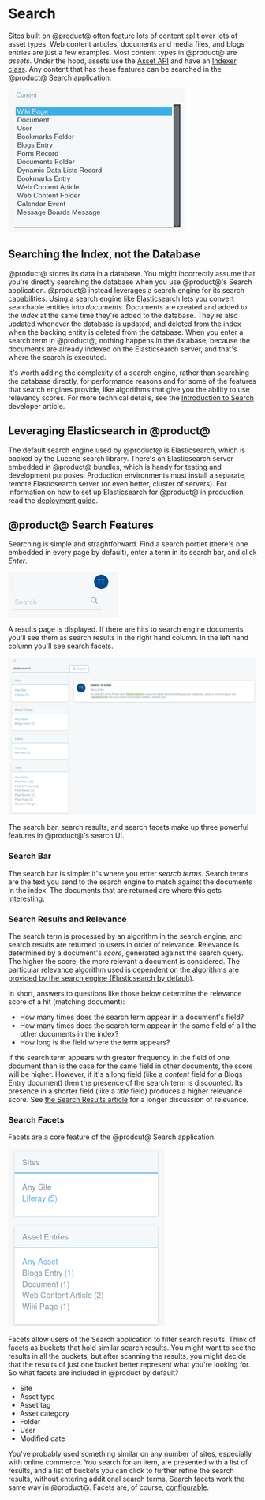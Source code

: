 # Search [](id=search)

Sites built on @product@ often feature lots of content split over lots of asset
types. Web content articles, documents and media files, and blogs entries are
just a few examples. Most content types in @product@ are *assets*. Under the
hood, assets use the [Asset
API](/develop/tutorials/-/knowledge_base/7-0/asset-framework) and have an
[Indexer
class](/develop/tutorials/-/knowledge_base/7-0/introduction-to-liferay-search#indexers).
Any content that has these features can be searched in the @product@ Search
application. 

![Figure 1: There are many searchable out-of-the-box asset types.](../../images/search-assets.png)

## Searching the Index, not the Database [](id=searching-the-index-not-the-database)

@product@ stores its data in a database. You might incorrectly assume that
you're directly searching the database when you use @product@'s Search
application. @product@ instead leverages a search engine for its search
capabilities. Using a search engine like
[Elasticsearch](https://www.elastic.co/products/elasticsearch) lets you convert
searchable entities into *documents*. Documents are created and added
to the *index* at the same time they're added to the database. They're also
updated whenever the database is updated, and deleted from the index when the
backing entity is deleted from the database. When you enter a search term in
@product@, nothing happens in the database, because the documents are already
indexed on the Elasticsearch server, and that's where the search is executed.

It's worth adding the complexity of a search engine, rather than searching the
database directly, for performance reasons and for some of the features that
search engines provide, like algorithms that give you the ability to use
relevancy scores. For more technical details, see the [Introduction to
Search](/develop/tutorials/-/knowledge_base/7-0/introduction-to-liferay-search)
developer article.

## Leveraging Elasticsearch in @product@

The default search engine used by @product@ is Elasticsearch, which is backed by
the Lucene search library. There's an Elasticsearch server embedded in @product@
bundles, which is handy for testing and development purposes. Production
environments must install a separate, remote Elasticsearch server (or even
better, cluster of servers). For information on how to set up Elasticsearch for
@product@ in production, read the [deployment
guide](/discover/deployment/-/knowledge_base/7-0/installing-a-search-engine).

## @product@ Search Features

Searching is simple and straghtforward. Find a search portlet (there's one
embedded in every page by default), enter a term in its search bar, and click
*Enter*.

![Figure 2: There's a search bar embedded on all @product@ pages by default.](../../images/search-bar.png)

A results page is displayed. If there are hits to search engine documents,
you'll see them as search results in the right hand column. In the left hand
column you'll see search facets.

![Figure 3: There's a search bar embedded on all @product@ pages by default.](../../images/search-results.png)

The search bar, search results, and search facets make up three powerful
features in @product@'s search UI.

### Search Bar [](id=search-bar)

The search bar is simple: it's where you enter *search terms*. Search terms are
the text you send to the search engine to match against the documents in the
index. The documents that are returned are where this gets interesting.

### Search Results and Relevance [](id=search-results-and-relevance)

The search term is processed by an algorithm in the search engine, and search
results are returned to users in order of relevance. Relevance is determined by
a document's *score*, generated against the search query. The higher the score,
the more relevant a document is considered. The particular relevance algorithm
used is dependent on the [algorithms are provided by the search engine
(Elasticsearch by default)](https://www.elastic.co/guide/en/elasticsearch/guide/current/relevance-intro.html#relevance-intro).

In short, answers to questions like those below determine the relevance score of a hit
(matching document): 

- How many times does the search term appear in a document's field?
- How many times does the search term appear in the same field of all the other
  documents in the index?
- How long is the field where the term appears?

If the search term appears with greater frequency in the field of one document
than is the case for the same field in other documents, the score will be
higher. However, if it's a long field (like a *content* field for a Blogs Entry
document) then the presence of the search term is discounted. Its presence in a
shorter field (like a *title* field) produces a higher relevance score. See [the
Search Results article](/discover/portal/-/knowledge_base/7-0/search-results)
for a longer discussion of relevance.

### Search Facets [](id=search-facets)

Facets are a core feature of the @prodcut@ Search application.

![Figure 4: *Sites* and *Asset Entries* are two of the facet sets you'll encounter. They let you drill down to results that contain the search terms you entered.](../../images/search-faceted-search.png)

Facets allow users of the Search application to filter search results. Think of
facets as buckets that hold similar search results. You might want to see the
results in all the buckets, but after scanning the results, you might decide
that the results of just one bucket better represent what you're looking for. So
what facets are included in @product by default?

- Site
- Asset type
- Asset tag
- Asset category
- Folder
- User
- Modified date

You've probably used something similar on any number of sites, especially with
online commerce. You search for an item, are presented with a list of results,
and a list of buckets you can click to further refine the search results,
without entering additional search terms. Search facets work the same way in
@product@. Facets are, of course,
[configurable](/discover/portal/-/knowledge_base/7-0/configuring-facets).
